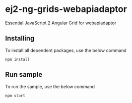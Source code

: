# ej2-ng-grids-webapiadaptor

Essential JavaScript 2 Angular Grid for webapiadaptor

## Installing

To install all dependent packages, use the below command

```
npm install
```

## Run sample

To run the sample, use the below command

```
npm start
```
